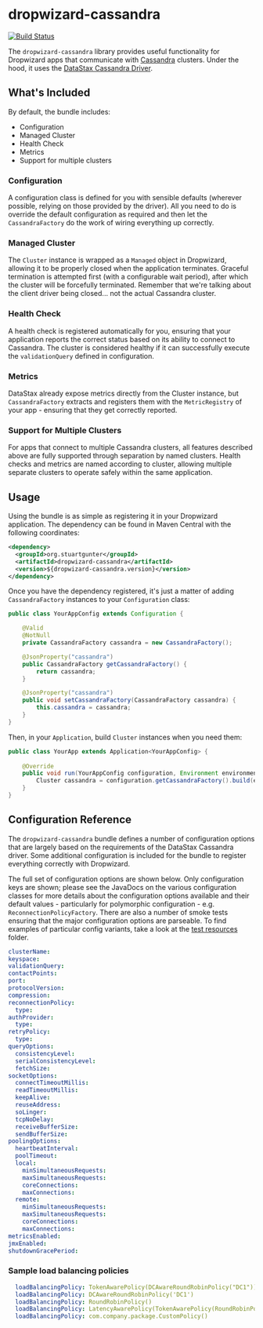 # dropwizard-cassandra

[![Build Status](https://travis-ci.org/stuartgunter/dropwizard-cassandra.png?branch=master)](https://travis-ci.org/stuartgunter/dropwizard-cassandra)

The `dropwizard-cassandra` library provides useful functionality for Dropwizard apps that communicate with [Cassandra](http://cassandra.apache.org) clusters.
Under the hood, it uses the [DataStax Cassandra Driver](http://www.datastax.com/documentation/developer/java-driver/2.0/java-driver/whatsNew2.html).

## What's Included

By default, the bundle includes:

* Configuration
* Managed Cluster
* Health Check
* Metrics
* Support for multiple clusters

### Configuration

A configuration class is defined for you with sensible defaults (wherever possible, relying on those provided by the driver).
All you need to do is override the default configuration as required and then let the `CassandraFactory` do the work of
wiring everything up correctly.

### Managed Cluster

The `Cluster` instance is wrapped as a `Managed` object in Dropwizard, allowing it to be properly closed when the application
terminates. Graceful termination is attempted first (with a configurable wait period), after which the cluster will be
forcefully terminated. Remember that we're talking about the client driver being closed... not the actual Cassandra cluster.

### Health Check

A health check is registered automatically for you, ensuring that your application reports the correct status based on
its ability to connect to Cassandra. The cluster is considered healthy if it can successfully execute the `validationQuery`
defined in configuration.

### Metrics

DataStax already expose metrics directly from the Cluster instance, but `CassandraFactory` extracts and registers them
with the `MetricRegistry` of your app - ensuring that they get correctly reported.

### Support for Multiple Clusters

For apps that connect to multiple Cassandra clusters, all features described above are fully supported through separation
by named clusters. Health checks and metrics are named according to cluster, allowing multiple separate clusters to
operate safely within the same application.


## Usage

Using the bundle is as simple as registering it in your Dropwizard application. The dependency can be found in Maven Central
with the following coordinates:

```xml
<dependency>
  <groupId>org.stuartgunter</groupId>
  <artifactId>dropwizard-cassandra</artifactId>
  <version>${dropwizard-cassandra.version}</version>
</dependency>
```

Once you have the dependency registered, it's just a matter of adding `CassandraFactory` instances to your 
`Configuration` class:

```java
public class YourAppConfig extends Configuration {

    @Valid
    @NotNull
    private CassandraFactory cassandra = new CassandraFactory();

    @JsonProperty("cassandra")
    public CassandraFactory getCassandraFactory() {
        return cassandra;
    }

    @JsonProperty("cassandra")
    public void setCassandraFactory(CassandraFactory cassandra) {
        this.cassandra = cassandra;
    }
}
```

Then, in your `Application`, build `Cluster` instances when you need them:

```java
public class YourApp extends Application<YourAppConfig> {
    
    @Override
    public void run(YourAppConfig configuration, Environment environment) throws Exception {
        Cluster cassandra = configuration.getCassandraFactory().build(environment);
    }
}
```


## Configuration Reference

The `dropwizard-cassandra` bundle defines a number of configuration options that are largely based on the requirements
of the DataStax Cassandra driver. Some additional configuration is included for the bundle to register everything correctly
with Dropwizard.

The full set of configuration options are shown below. Only configuration keys are shown; please see the JavaDocs on the various
configuration classes for more details about the configuration options available and their default values - particularly
for polymorphic configuration - e.g. `ReconnectionPolicyFactory`. There are also a number of smoke tests ensuring
that the major configuration options are parseable. To find examples of particular config variants, take a look at the
[test resources](src/test/resources) folder.

```yaml
clusterName:
keyspace:
validationQuery:
contactPoints:
port:
protocolVersion:
compression:
reconnectionPolicy:
  type:
authProvider:
  type:
retryPolicy:
  type:
queryOptions:
  consistencyLevel:
  serialConsistencyLevel:
  fetchSize:
socketOptions:
  connectTimeoutMillis:
  readTimeoutMillis:
  keepAlive:
  reuseAddress:
  soLinger:
  tcpNoDelay:
  receiveBufferSize:
  sendBufferSize:
poolingOptions:
  heartbeatInterval:
  poolTimeout:
  local:
    minSimultaneousRequests:
    maxSimultaneousRequests:
    coreConnections:
    maxConnections:
  remote:
    minSimultaneousRequests:
    maxSimultaneousRequests:
    coreConnections:
    maxConnections:
metricsEnabled:
jmxEnabled:
shutdownGracePeriod:
```

### Sample load balancing policies
```yaml
  loadBalancingPolicy: TokenAwarePolicy(DCAwareRoundRobinPolicy("DC1"))
  loadBalancingPolicy: DCAwareRoundRobinPolicy('DC1')
  loadBalancingPolicy: RoundRobinPolicy()
  loadBalancingPolicy: LatencyAwarePolicy(TokenAwarePolicy(RoundRobinPolicy()),(double)10.5,(long)1,(long)10,(long)1,10)
  loadBalancingPolicy: com.company.package.CustomPolicy()
```
